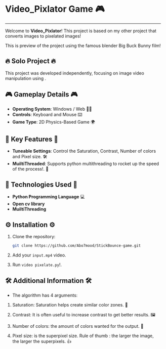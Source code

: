 # Video_Pixlator Game 🎮
--------------------------
Welcome to **Video_Pixlator**! This project is based on my other project that converts images to pixelated images!

This is preview of the project using the famous blender Big Buck Bunny film!


## 🔥 Solo Project 🔥
This project was developed independently, focusing on image video manipulation using .

## 🎮 Gameplay Details 🎮

- **Operating System**: Windows / Web 🎥🌐
- **Controls**: Keyboard and Mouse ⌨️
- **Game Type**: 2D Physics-Based Game 🌍

## 🌟 Key Features 🌟

- **Tuneable Settings**: Control the Saturation, Contrast, Number of colors and Pixel size. 🛠️
- **MuiltiThreaded**: Supports python multithreading to rocket up the speed of the process!. 🚀


## 🔧 Technologies Used 🔧

- **Python Programming Language** 💻
- **Open cv library** 
- **MuiltiThreading** 

## ⚙️ Installation ⚙️

1. Clone the repository:

   ```bash
   git clone https://github.com/Abo7mood/StickBounce-game.git
   ```
2. Add your ```input.mp4``` video.
3. Run ```video pixelate.py```!.

## 🛠️ Additional Information 🛠️

- The algorithm has 4 arguments:

1.  Saturation: Saturation helps create similar color zones. 🌈
  
2.  Contrast: It is often useful to increase contrast to get better results. 🖼️
  
3.  Number of colors: the amount of colors wanted for the output. 🎨
  
4.  Pixel size: is the superpixel size. Rule of thumb : the larger the image, the larger the superpixels. 👍
